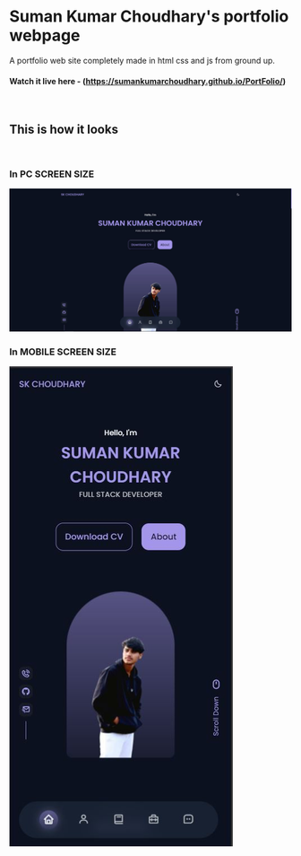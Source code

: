 # Suman Kumar Choudhary's portfolio webpage

A portfolio web site completely made in html css and js from ground up.

#### Watch it live here - (https://sumankumarchoudhary.github.io/PortFolio/)

<br>

## This is how it looks

<br>

### In PC SCREEN SIZE

![In PC SCREEN](preview/Capture.jpg)

### In MOBILE SCREEN SIZE

![In PHONE SCREEN](preview/Capture2.jpg)
